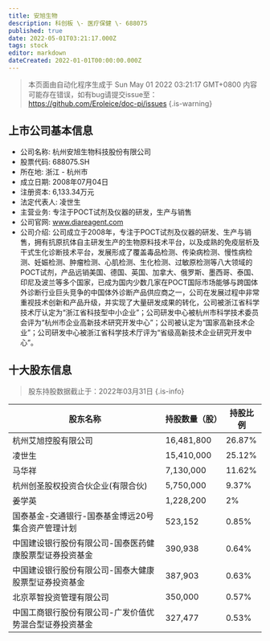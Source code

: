 ```yaml
---
title: 安旭生物
description: 科创板 \- 医疗保健 \- 688075
published: true
date: 2022-05-01T03:21:17.000Z
tags: stock
editor: markdown
dateCreated: 2022-01-01T00:00:00.000Z
---
```


> 本页面由自动化程序生成于 Sun May 01 2022 03:21:17 GMT+0800
> 内容可能存在错误，如有bug请提交issue至：https://github.com/Eroleice/doc-pi/issues
{.is-warning}

## 上市公司基本信息
- 公司名称: 杭州安旭生物科技股份有限公司
- 股票代码: 688075.SH
- 所在地: 浙江 - 杭州市
- 成立日期: 2008年07月04日
- 注册资本: 6,133.34万元
- 法定代表人: 凌世生
- 主营业务: 专注于POCT试剂及仪器的研发，生产与销售
- 公司官网: www.diareagent.com
- 公司介绍: 公司成立于2008年，专注于POCT试剂及仪器的研发、生产与销售，拥有抗原抗体自主研发生产的生物原料技术平台，以及成熟的免疫层析及干式生化诊断技术平台，发展形成了覆盖毒品检测、传染病检测、慢性病检测、妊娠检测、肿瘤检测、心肌检测、生化检测、过敏原检测等八大领域的POCT试剂，产品远销美国、德国、英国、加拿大、俄罗斯、墨西哥、泰国、印尼及波兰等多个国家，已成为国内少数几家在POCT国际市场能够与跨国体外诊断行业巨头竞争的中国体外诊断产品供应商之一，公司在发展过程中非常重视技术创新和产品升级，并实现了大量研发成果的转化，公司被浙江省科学技术厅认定为“浙江省科技型中小企业”；公司研发中心被杭州市科学技术委员会评为“杭州市企业高新技术研究开发中心”；公司被认定为“国家高新技术企业”；公司研发中心被浙江省科学技术厅评为“省级高新技术企业研究开发中心”。


## 十大股东信息
> 股东持股数据截止于：2022年03月31日
{.is-info}

| 股东名称 | 持股数量（股） | 持股比例 |
| --- | --- | --- |
| 杭州艾旭控股有限公司 | 16,481,800 | 26.87% |
| 凌世生 | 15,410,000 | 25.12% |
| 马华祥 | 7,130,000 | 11.62% |
| 杭州创圣股权投资合伙企业(有限合伙) | 5,750,000 | 9.37% |
| 姜学英 | 1,228,200 | 2% |
| 国泰基金-交通银行-国泰基金博远20号集合资产管理计划 | 523,152 | 0.85% |
| 中国建设银行股份有限公司-国泰医药健康股票型证券投资基金 | 390,938 | 0.64% |
| 中国建设银行股份有限公司-国泰大健康股票型证券投资基金 | 387,903 | 0.63% |
| 北京萃智投资管理有限公司 | 350,000 | 0.57% |
| 中国工商银行股份有限公司-广发价值优势混合型证券投资基金 | 327,477 | 0.53% |




